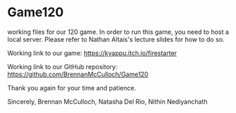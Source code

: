 # Game120
working files for our 120 game.
In order to run this game, you need to host a local server.
Please refer to Nathan Altais's lecture slides for how to do so.

Working link to our game: https://kyappu.itch.io/firestarter

Working link to our GitHub repository: https://github.com/BrennanMcCulloch/Game120

Thank you again for your time and patience.

Sincerely,
Brennan McCulloch, Natasha Del Rio, Nithin Nediyanchath